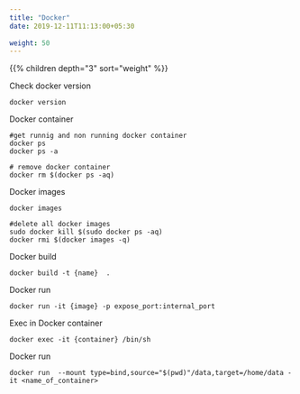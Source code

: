 ```yaml
---
title: "Docker"
date: 2019-12-11T11:13:00+05:30
 
weight: 50
---
```


{{% children depth="3" sort="weight" %}}


Check docker version

    docker version

Docker container

    #get runnig and non running docker container 
    docker ps
    docker ps -a 
    
    # remove docker container
    docker rm $(docker ps -aq)

Docker images 

    docker images 
    
    #delete all docker images
    sudo docker kill $(sudo docker ps -aq)
    docker rmi $(docker images -q)

Docker build

    docker build -t {name}  .

Docker run

    docker run -it {image} -p expose_port:internal_port

Exec in Docker container

    docker exec -it {container} /bin/sh

Docker run 

    docker run  --mount type=bind,source="$(pwd)"/data,target=/home/data -it <name_of_container>
